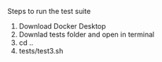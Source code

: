 Steps to run the test suite
1. Download Docker Desktop
2. Downlad tests folder and open in terminal
3. cd ..
4. tests/test3.sh
